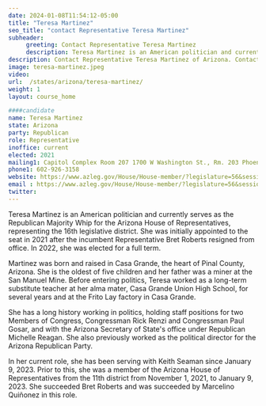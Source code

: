 ```yaml
---
date: 2024-01-08T11:54:12-05:00
title: "Teresa Martinez"
seo_title: "contact Representative Teresa Martinez"
subheader:
     greeting: Contact Representative Teresa Martinez
     description: Teresa Martinez is an American politician and currently serves as the Republican Majority Whip for the Arizona House of Representative, representing the 16th legislative district. She was initially appointed to the seat in 2021 after the incumbent Representative Bret Roberts resigned from office. In 2022, she was elected for a full term.
description: Contact Representative Teresa Martinez of Arizona. Contact information for Teresa Martinez includes email address, phone number, and mailing address.
image: teresa-martinez.jpeg
video:
url:  /states/arizona/teresa-martinez/
weight: 1
layout: course_home

####candidate
name: Teresa Martinez
state: Arizona
party: Republican
role: Representative
inoffice: current
elected: 2021
mailing1: Capitol Complex Room 207 1700 W Washington St., Rm. 203 Phoenix, AZ 85007-2890
phone1: 602-926-3158
website: https://www.azleg.gov/House/House-member/?legislature=56&session=128&legislator=2181/
email : https://www.azleg.gov/House/House-member/?legislature=56&session=128&legislator=2181/
twitter:
---
```


Teresa Martinez is an American politician and currently serves as the Republican Majority Whip for the Arizona House of Representatives, representing the 16th legislative district. She was initially appointed to the seat in 2021 after the incumbent Representative Bret Roberts resigned from office. In 2022, she was elected for a full term.

Martinez was born and raised in Casa Grande, the heart of Pinal County, Arizona. She is the oldest of five children and her father was a miner at the San Manuel Mine. Before entering politics, Teresa worked as a long-term substitute teacher at her alma mater, Casa Grande Union High School, for several years and at the Frito Lay factory in Casa Grande.

She has a long history working in politics, holding staff positions for two Members of Congress, Congressman Rick Renzi and Congressman Paul Gosar, and with the Arizona Secretary of State's office under Republican Michelle Reagan. She also previously worked as the political director for the Arizona Republican Party.

In her current role, she has been serving with Keith Seaman since January 9, 2023. Prior to this, she was a member of the Arizona House of Representatives from the 11th district from November 1, 2021, to January 9, 2023. She succeeded Bret Roberts and was succeeded by Marcelino Quiñonez in this role.
